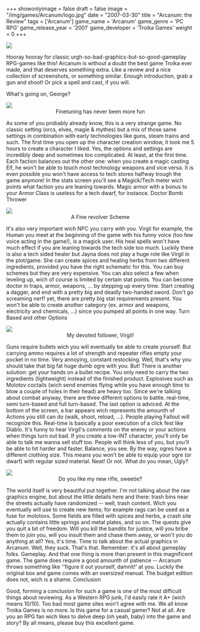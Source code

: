 +++
showonlyimage = false
draft = false
image = "/img/games/Arcanum/logo.jpg"
date = "2007-03-30"
title = "Arcanum: the Review"
tags = ['Arcanum']
game_name = 'Arcanum'
game_genre = 'PC RPG'
game_release_year = '2001'
game_developer = 'Troika Games'
weight = 0
+++

<img src="/img/Guides/Arcanum.jpg"/>

Hooray hooray for classic urgh-so-bad-graphics-but-so-good-gameplay RPG-games like this! Arcanum is without a doubt the best game Troika ever made, and that deserves something extra. Like a review and a nice collection of screenshots, or something similar. Enough introduction, grab a gun and shoot! Or pick a spell and cast, if you will.

What's going on, George?

<img src="/img/games/Arcanum/screens/arc_stats.jpg"/>
<center>Finetuning has never been more fun</center>

As some of you probably already know, this is a very strange game. No classic setting (orcs, elves, magie & mythes) but a mix of those same settings in combination with early technologies like guns, steam trains and such. The first time you open up the character creation window, it took me 5 hours to create a character I liked. Yes, the options and settings are incredibly deep and sometimes too complicated. At least, at the first time. Each faction balances out the other one: when you create a magic casting Elf, he won't be able to touch most technology weapons and vice versa. It is even possible you won't have access to tech stores halfway trough the game anymore! In the stats screen you'll see a Magick/Tech meter wich points what faction you are leaning towards. Magic armor with a bonus to your Armor Class is useless for a tech dwarf, for instance.
Doctor Bomb Thrower

<img src="/img/games/Arcanum/screens/arc_schemes.jpg"/>
<center>A Fine revolver Scheme</center>

It's also very important wich NPC you carry with you. Virgil for example, the Human you meet at the beginning of the game with his funny voice (too few voice acting in the game!), is a magick user. His heal spells won't have much effect if you are leaning towards the tech side too much. Luckily there is also a tech sided healer but Jayna does not play a huge role like Virgil in the plot/game. She can create spices and healing herbs from two different ingredients, provided you have the right schematic for this. You can buy schemes but they are very expensive. You can also select a few when leveling up, wich of course is limited by certain stat points. You can become doctor in traps, armor, weapons, ... by stepping up every time. Start creating a dagger, and end with a pretty big and deadly two-handed sword. Don't go screaming nerf! yet, there are pretty big stat requirements present. You won't be able to create another category (ex. armor and weapons, electricity and chemicals, ...) since you pumped all points in one way.
Turn Based and other Options

<img src="/img/games/Arcanum/screens/arc_virgil.jpg"/>
<center>My devoted follower, Virgil!</center>

Guns require bullets wich you will eventually be able to create yourself. But carrying ammo requires a lot of strength and repeater rifles empty your pocket in no time. Very annoying, constant restocking. Well, that's why you should take that big fat huge dumb ogre with you. But! There is another solution: get your hands on a bullet recipe. You only need to carry the two ingredients (lightweight) instead of the finished product. Explosives such as Molotov coctails (wich send enemies flying while you have enough time to blow a couple of holes in their head) are heavy too. 
Since we're talking about combat anyway, there are three different options to battle. real-time, semi turn-based and full turn-based. The last option is adviced. At the bottom of the screen, a bar appears wich represents the amounth of Actions you still can do (walk, shoot, reload, ...). People playing Fallout will recognize this. Real-time is basically a poor execution of a click fest like Diablo. It's funny to hear Virgil's comments on the enemy or your actions when things turn out bad. If you create a low-INT character, you'll only be able to talk me wanna sell stuff too. People will think less of you, but you'll be able to hit harder and faster. Balance, you see. By the way, ogres have a different clothing size. This means you won't be able to equip your ogre (or dwarf) with regular sized material. Neat! Or not.
What do you mean, Ugly?

<img src="/img/games/Arcanum/screens/arc_rifle.jpg"/>
<center>Do you like my new rifle, sweetie?</center>

The world itself is very beautiful put together. I'm not talking about the raw graphics engine, but about the little details here and there: trash bins near the streets actually have randomized -- well, trash content. Wich you eventually will use to create new items; for example rags can be used as a fuse for molotovs. Some fields are filled with spices and herbs, a crash site actually contains little springs and metal plates, and so on. The quests give you quit a bit of freedom. Will you kill the bandits for justice, will you bribe them to join you, will you insult them and chase them away, or won't you do anything at all? 
Yes, it's time. Time to talk about the actual graphics in Arcanum. Well, they suck. That's that. Remember: it's all about gameplay folks. Gameplay. And that one thing is more than present in this magnificent game. The game does require a good amounth of patience -- Arcanum throws something like ''figure it out yourself, damnit!' at you. Luckily the original box and game comes with an oversized manual. The budget edition does not, wich is a shame.
Conclusion

Good, forming a conclusion for such a game is one of the most difficult things about reviewing. As a Western RPG junk, I'd easily rate it A+ (wich means 10/10). Too bad most game sites won't agree with me. We all know Troika Games is no more. Is this game for a casual gamer? Not at all. Are you an RPG fan wich likes to delve deep (oh yeah, baby) into the game and story? By all means, please buy this excellent game.